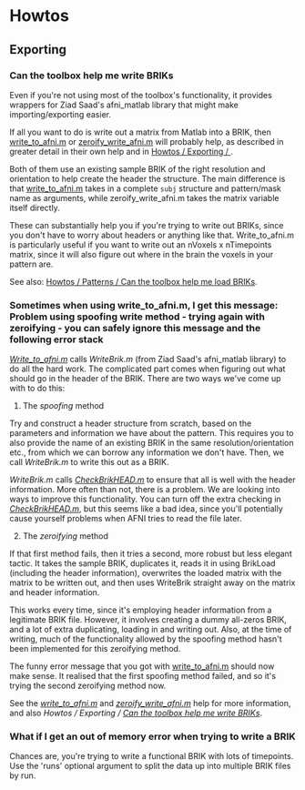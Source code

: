# Howtos #

## Exporting ##


### Can the toolbox help me write BRIKs ###

Even if you're not using most of the toolbox's functionality, it provides wrappers for Ziad Saad's afni\_matlab library that might make importing/exporting easier.

If all you want to do is write out a matrix from Matlab into a BRIK, then [write\_to\_afni.m](http://code.google.com/p/princeton-mvpa-toolbox/source/browse/trunk/core/io/write_to_afni.m) or [zeroify\_write\_afni.m](http://code.google.com/p/princeton-mvpa-toolbox/source/browse/trunk/core/io/zeroify_write_afni.m) will probably help, as described in greater detail in their own help and in [Howtos / Exporting / ](HowtosExporting.md).

Both of them use an existing sample BRIK of the right resolution and orientation to help create the header the structure. The main difference is that [write\_to\_afni.m](http://code.google.com/p/princeton-mvpa-toolbox/source/browse/trunk/core/io/write_to_afni.m) takes in a complete `subj` structure and pattern/mask name as arguments, while zeroify\_write\_afni.m takes the matrix variable itself directly.

These can substantially help you if you're trying to write out BRIKs, since you don't have to worry about headers or anything like that. Write\_to\_afni.m is particularly useful if you want to write out an nVoxels x nTimepoints matrix, since it will also figure out where in the brain the voxels in your pattern are.

See also: [Howtos / Patterns / Can the toolbox help me load BRIKs](HowtosPattern#Can_the_toolbox_help_me_load_BRIKs.md).


### Sometimes when using write\_to\_afni.m, I get this message: Problem using spoofing write method - trying again with zeroifying - you can safely ignore this message and the following error stack ###

_[Write\_to\_afni.m](http://code.google.com/p/princeton-mvpa-toolbox/source/browse/trunk/core/io/write_to_afni.m)_ calls _WriteBrik.m_ (from Ziad Saad's afni\_matlab library) to do all the hard work. The complicated part comes when figuring out what should go in the header of the BRIK. There are two ways we've come up with to do this:

1. The _spoofing_ method

Try and construct a header structure from scratch, based on the parameters and information we have about the pattern. This requires you to also provide the name of an existing BRIK in the same resolution/orientation etc., from which we can borrow any information we don't have. Then, we call _WriteBrik.m_ to write this out as a BRIK.

_WriteBrik.m_ calls _[CheckBrikHEAD.m](http://code.google.com/p/princeton-mvpa-toolbox/source/browse/trunk/afni_matlab/CheckBrikHEAD.m)_ to ensure that all is well with the header information. More often than not, there is a problem. We are looking into ways to improve this functionality. You can turn off the extra checking in _[CheckBrikHEAD.m](http://code.google.com/p/princeton-mvpa-toolbox/source/browse/trunk/afni_matlab/CheckBrikHEAD.m)_, but this seems like a bad idea, since you'll potentially cause yourself problems when AFNI tries to read the file later.

2. The _zeroifying_ method

If that first method fails, then it tries a second, more robust but less elegant tactic. It takes the sample BRIK, duplicates it, reads it in using BrikLoad (including the header information), overwrites the loaded matrix with the matrix to be written out, and then uses WriteBrik straight away on the matrix and header information.

This works every time, since it's employing header information from a legitimate BRIK file. However, it involves creating a dummy all-zeros BRIK, and a lot of extra duplicating, loading in and writing out. Also, at the time of writing, much of the functionality allowed by the spoofing method hasn't been implemented for this zeroifying method.

The funny error message that you got with [write\_to\_afni.m](http://code.google.com/p/princeton-mvpa-toolbox/source/browse/trunk/core/io/write_to_afni.m) should now make sense. It realised that the first spoofing method failed, and so it's trying the second zeroifying method now.

See the _[write\_to\_afni.m](http://code.google.com/p/princeton-mvpa-toolbox/source/browse/trunk/core/io/write_to_afni.m)_ and _[zeroify\_write\_afni.m](http://code.google.com/p/princeton-mvpa-toolbox/source/browse/trunk/core/io/zeroify_write_afni.m)_ help for more information, and also _Howtos / Exporting / [Can the toolbox help me write BRIKs](HowtosExporting#Can_the_toolbox_help_me_write_BRIKs.md)_.


### What if I get an out of memory error when trying to write a BRIK ###

Chances are, you're trying to write a functional BRIK with lots of timepoints. Use the 'runs' optional argument to split the data up into multiple BRIK files by run.